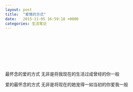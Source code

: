 ```yaml
---
layout: post
title:  "爱情的方式"
date:   2015-11-05 16:59:18 +0000
categories: 生活笔记
---
```


<br />
<br /><br /><br /><br /><br />

 
最怀念的爱的方式 无非是将我现在的生活过成曾经的你一般


爱的最怀念的方式 无非是将现在的她宠得一如当初的你爱我一般






